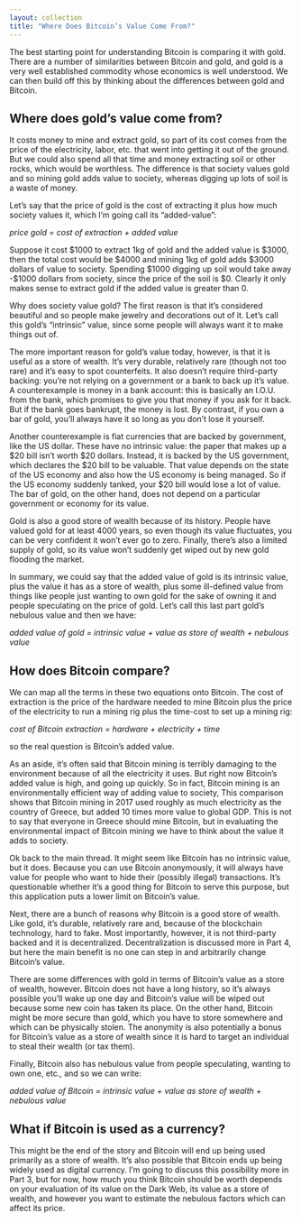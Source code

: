 ```yaml
---
layout: collection
title: "Where Does Bitcoin’s Value Come From?"
---
```


<p>The best starting point for understanding Bitcoin is comparing it with gold. There are a number of similarities between Bitcoin and gold, and gold is a very well established commodity whose economics is well understood. We can then build off this by thinking about the differences between gold and Bitcoin.</p>

<h2>Where does gold’s value come from?</h2>

<p>It costs money to mine and extract gold, so part of its cost comes from the price of the electricity, labor, etc. that went into getting it out of the ground. But we could also spend all that time and money extracting soil or other rocks, which would be worthless. The difference is that society values gold and so mining gold adds value to society, whereas digging up lots of soil is a waste of money.</p>

<p>Let’s say that the price of gold is the cost of extracting it plus how much society values it, which I’m going call its “added-value”:</p>

<p><i>price gold = cost of extraction + added value</i></p>

<p>Suppose it cost $1000 to extract 1kg of gold and the added value is $3000, then the total cost would be $4000 and mining 1kg of gold adds $3000 dollars of value to society. Spending $1000 digging up soil would take away -$1000 dollars from society, since the price of the soil is $0. Clearly it only makes sense to extract gold if the added value is greater than 0.</p>

<p>Why does society value gold? The first reason is that it’s considered beautiful and so people make jewelry and decorations out of it. Let’s call this gold’s “intrinsic” value, since some people will always want it to make things out of.</p>

<p>The more important reason for gold’s value today, however, is that it is useful as a store of wealth. It’s very durable, relatively rare (though not too rare) and it’s easy to spot counterfeits. It also doesn’t require third-party backing: you’re not relying on a government or a bank to back up it’s value. A counterexample is money in a bank account: this is basically an I.O.U. from the bank, which promises to give you that money if you ask for it back. But if the bank goes bankrupt, the money is lost. By contrast, if you own a bar of gold, you’ll always have it so long as you don’t lose it yourself.</p>

<p>Another counterexample is fiat currencies that are backed by government, like the US dollar. These have no intrinsic value: the paper that makes up a $20 bill isn’t worth $20 dollars. Instead, it is backed by the US government, which declares the $20 bill to be valuable. That value depends on the state of the US economy and also how the US economy is being managed. So if the US economy suddenly tanked, your $20 bill would lose a lot of value. The bar of gold, on the other hand, does not depend on a particular government or economy for its value.</p>

<p>Gold is also a good store of wealth because of its history. People have valued gold for at least 4000 years, so even though its value fluctuates, you can be very confident it won’t ever go to zero. Finally, there’s also a limited supply of gold, so its value won’t suddenly get wiped out by new gold flooding the market.</p>

<p>In summary, we could say that the added value of gold is its intrinsic value, plus the value it has as a store of wealth, plus some ill-defined value from things like people just wanting to own gold for the sake of owning it and people speculating on the price of gold. Let’s call this last part gold’s nebulous value and then we have:</p>

<p><i>added value of gold = intrinsic value + value as store of wealth + nebulous value</i></p>

<h2>How does Bitcoin compare?</h2>

<p>We can map all the terms in these two equations onto Bitcoin. The cost of extraction is the price of the hardware needed to mine Bitcoin plus the price of the electricity to run a mining rig plus the time-cost to set up a mining rig:</p>

<p><i>cost of Bitcoin extraction = hardware + electricity + time</i></p>

<p>so the real question is Bitcoin’s added value.</p>

<p>As an aside, it’s often said that Bitcoin mining is terribly damaging to the environment because of all the electricity it uses. But right now Bitcoin’s added value is high, and going up quickly. So in fact, Bitcoin mining is an environmentally efficient way of adding value to society, This comparison shows that Bitcoin mining in 2017 used roughly as much electricity as the country of Greece, but added 10 times more value to global GDP. This is not to say that everyone in Greece should mine Bitcoin, but in evaluating the environmental impact of Bitcoin mining we have to think about the value it adds to society.</p>

<p>Ok back to the main thread. It might seem like Bitcoin has no intrinsic value, but it does. Because you can use Bitcoin anonymously, it will always have value for people who want to hide their (possibly illegal) transactions. It’s questionable whether it’s a good thing for Bitcoin to serve this purpose, but this application puts a lower limit on Bitcoin’s value.</p>

<p>Next, there are a bunch of reasons why Bitcoin is a good store of wealth. Like gold, it’s durable, relatively rare and, because of the blockchain technology, hard to fake. Most importantly, however, it is not third-party backed and it is decentralized. Decentralization is discussed more in Part 4, but here the main benefit is no one can step in and arbitrarily change Bitcoin’s value.</p>

<p>There are some differences with gold in terms of Bitcoin’s value as a store of wealth, however. Bitcoin does not have a long history, so it’s always possible you’ll wake up one day and Bitcoin’s value will be wiped out because some new coin has taken its place. On the other hand, Bitcoin might be more secure than gold, which you have to store somewhere and which can be physically stolen. The anonymity is also potentially a bonus for Bitcoin’s value as a store of wealth since it is hard to target an individual to steal their wealth (or tax them).</p>

<p>Finally, Bitcoin also has nebulous value from people speculating, wanting to own one, etc., and so we can write:</p>

<p><i>added value of Bitcoin = intrinsic value + value as store of wealth + nebulous value</i></p>

<h2>What if Bitcoin is used as a currency?</h2>

<p>This might be the end of the story and Bitcoin will end up being used primarily as a store of wealth. It’s also possible that Bitcoin ends up being widely used as digital currency. I’m going to discuss this possibility more in Part 3, but for now, how much you think Bitcoin should be worth depends on your evaluation of its value on the Dark Web, its value as a store of wealth, and however you want to estimate the nebulous factors which can affect its price.</p>














